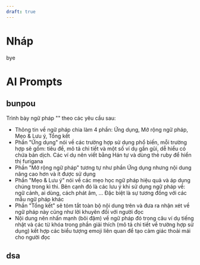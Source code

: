```yaml
---
draft: true
---
```

# Nháp
bye

# AI Prompts
## bunpou
Trình bày ngữ pháp "" theo các yêu cầu sau:
- Thông tin về ngữ pháp chia làm 4 phần: Ứng dụng, Mở rộng ngữ pháp, Mẹo & Lưu ý, Tổng kết
- Phần "Ứng dụng" nói về các trường hợp sử dụng phổ biến, mỗi trường hợp sẽ gồm: tiêu đề, mô tả chi tiết và một số ví dụ gần gũi, dễ hiểu có chứa bản dịch. Các ví dụ nên viết bằng Hán tự và dùng thẻ ruby để hiển thị furigana
- Phần "Mở rộng ngữ pháp" tương tự như phần Ứng dụng nhưng nội dung nâng cao hơn và ít được sử dụng
- Phần "Mẹo & Lưu ý" nói về các mẹo học ngữ pháp hiệu quả và áp dụng chúng trong kì thi. Bên cạnh đó là các lưu ý khi sử dụng ngữ pháp về: ngữ cảnh, ai dùng, cách phát âm, ... Đặc biệt là sự tương đồng với các mẫu ngữ pháp khác 
- Phần "Tổng kết" sẽ tóm tắt toàn bộ nội dung trên và đưa ra nhận xét về ngữ pháp này cũng như lời khuyên đối với người đọc
- Nội dung nên nhấn mạnh (bôi đậm) về ngữ pháp đó trong câu ví dụ tiếng nhật và các từ khóa trong phần giải thích (mô tả chi tiết về trường hợp sử dụng) kết hợp các biểu tượng emoji liên quan để tạo cảm giác thoải mái cho người đọc

## dsa